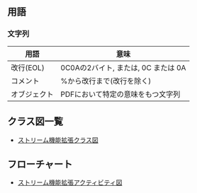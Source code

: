 ## 用語
### 文字列
| 用語 | 意味 |
| ---- | ---- |
| 改行(EOL) | 0C0Aの2バイト, または, 0C または 0A |
| コメント | %から改行まで(改行を除く) |
| オブジェクト | PDFにおいて特定の意味をもつ文字列 |

## クラス図一覧
- [ストリーム機能拡張クラス図](istream_extended.class.pu)

## フローチャート
- [ストリーム機能拡張アクティビティ図](istream_extended.activity.pu)
